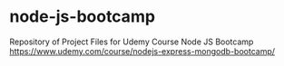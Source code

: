 # node-js-bootcamp

Repository of Project Files for Udemy Course Node JS Bootcamp
https://www.udemy.com/course/nodejs-express-mongodb-bootcamp/

